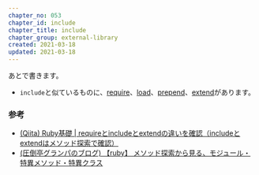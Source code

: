 ```yaml
---
chapter_no: 053
chapter_id: include
chapter_title: include
chapter_group: external-library
created: 2021-03-18
updated: 2021-03-18
---
```

あとで書きます。

- `include`と似ているものに、[require](#require)、[load](#load)、[prepend](#prepend)、[extend](#extend)があります。

### 参考
- [(Qiita) Ruby基礎 \| requireとincludeとextendの違いを確認（includeとextendはメソッド探索で確認）](https://qiita.com/suzukiry/items/db936ff7312ba7d97315)
- [(圧倒亭グランパのブログ) 【ruby】 メソッド探索から見る、モジュール・特異メソッド・特異クラス](https://at-grandpa.hatenablog.jp/entry/2016/02/14/090544)